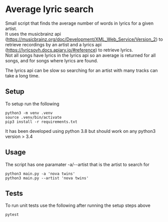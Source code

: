 # Average lyric search

Small script that finds the average number of words in lyrics for a given artist.   
It uses the musicbrainz api (https://musicbrainz.org/doc/Development/XML_Web_Service/Version_2) 
to retrieve recordings by an artist and a lyrics api (https://lyricsovh.docs.apiary.io/#reference) to retrieve lyrics.   
Not all songs have lyrics in the lyrics api so an average is returned for all songs, and for songs where lyrics are found.   

The lyrics api can be slow so searching for an artist with many tracks can take a long time.   

## Setup
To setup run the following
```
python3 -m venv .venv
source .venv/bin/activate
pip3 install -r requirements.txt
```
It has been developed using python 3.8 but should work on any python3 version > 3.4

## Usage
The script has one paramater -a/--artist that is the artist to search for
```
python3 main.py -a 'nova twins'
python3 main.py --artist 'nova twins'
```

## Tests
To run unit tests use the following after running the setup steps above
```
pytest
```

